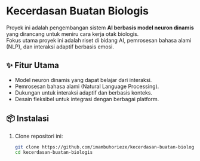 # Kecerdasan Buatan Biologis

Proyek ini adalah pengembangan sistem **AI berbasis model neuron dinamis** yang dirancang untuk meniru cara kerja otak biologis.  
Fokus utama proyek ini adalah riset di bidang AI, pemrosesan bahasa alami (NLP), dan interaksi adaptif berbasis emosi.

## ✨ Fitur Utama
- Model neuron dinamis yang dapat belajar dari interaksi.
- Pemrosesan bahasa alami (Natural Language Processing).
- Dukungan untuk interaksi adaptif dan berbasis konteks.
- Desain fleksibel untuk integrasi dengan berbagai platform.

## 📦 Instalasi
1. Clone repositori ini:
   ```bash
   git clone https://github.com/imambuhorieze/kecerdasan-buatan-biologis.git
   cd kecerdasan-buatan-biologis
